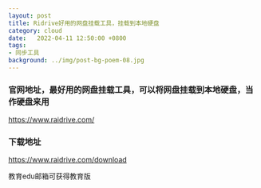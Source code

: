 ```yaml
---
layout: post
title: Ridrive好用的网盘挂载工具，挂载到本地硬盘
category: cloud
date:   2022-04-11 12:50:00 +0800
tags:
- 同步工具
background: ../img/post-bg-poem-08.jpg
---
```



### 官网地址，最好用的网盘挂载工具，可以将网盘挂载到本地硬盘，当作硬盘来用<br>
https://www.raidrive.com/

### 下载地址<br>
https://www.raidrive.com/download

教育edu邮箱可获得教育版
